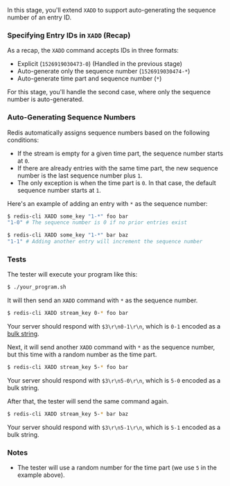 In this stage, you'll extend `XADD` to support auto-generating the sequence number of an entry ID.

### Specifying Entry IDs in `XADD` (Recap)

As a recap, the `XADD` command accepts IDs in three formats:

- Explicit (`1526919030473-0`) (Handled in the previous stage)
- Auto-generate only the sequence number (`1526919030474-*`)
- Auto-generate time part and sequence number (`*`)

For this stage, you'll handle the second case, where only the sequence number is auto-generated.

### Auto-Generating Sequence Numbers

Redis automatically assigns sequence numbers based on the following conditions:

- If the stream is empty for a given time part, the sequence number starts at `0`.
- If there are already entries with the same time part, the new sequence number is the last sequence number plus `1`.
- The only exception is when the time part is `0`. In that case, the default sequence number starts at `1`.

Here's an example of adding an entry with `*` as the sequence number:

```bash
$ redis-cli XADD some_key "1-*" foo bar
"1-0" # The sequence number is 0 if no prior entries exist

$ redis-cli XADD some_key "1-*" bar baz
"1-1" # Adding another entry will increment the sequence number
```

### Tests

The tester will execute your program like this:

```bash
$ ./your_program.sh
```

It will then send an `XADD` command with `*` as the sequence number.

```bash
$ redis-cli XADD stream_key 0-* foo bar
```

Your server should respond with `$3\r\n0-1\r\n`, which is `0-1` encoded as a [bulk string](https://redis.io/docs/latest/develop/reference/protocol-spec/#bulk-strings).

Next, it will send another `XADD` command with `*` as the sequence number, but this time with a random number as the time part.

```bash
$ redis-cli XADD stream_key 5-* foo bar
```

Your server should respond with `$3\r\n5-0\r\n`, which is `5-0` encoded as a bulk string.

After that, the tester will send the same command again.

```bash
$ redis-cli XADD stream_key 5-* bar baz
```

Your server should respond with `$3\r\n5-1\r\n`, which is `5-1` encoded as a bulk string.

### Notes

- The tester will use a random number for the time part (we use `5` in the example above).
